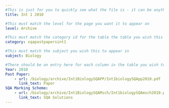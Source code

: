 ```yaml
---
#This is just for you to quickly see what the file is - it can be anything you want
title: Int 1 2010

#This must match the level for the page you want it to appear on
level: Archive

#This must match the category id for the table the table you wish this to appear in
category: sqapastpapersint1

#This must match the subject you wish this to appear in
subject: Biology

#There should be an entry here for each column in the table you wish to populate:
Year: 2010
Past Paper:
    - url: /biology/archive/Int1BiologySQAPP/Int1biologySQApp2010.pdf
      link_text: Paper
SQA Marking Scheme:
    - url: /biology/archive/Int1BiologySQAMsch/Int1biologySQAmsch2010.pdf
      link_text: SQA Solutions
---
```


